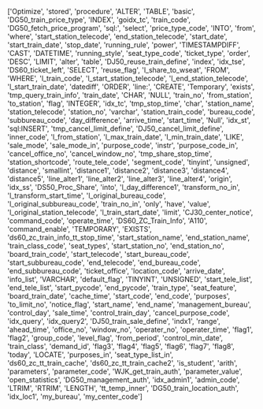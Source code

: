 ['Optimize', 'stored', 'procedure', 'ALTER', 'TABLE', 'basic', 'DG50_train_price_type', 'INDEX', 'goidx_tc', 'train_code', 'DG50_fetch_price_program', 'sql:', 'select', 'price_type_code', 'INTO', 'from', 'where', 'start_station_telecode', 'end_station_telecode', 'start_date', 'start_train_date', 'stop_date', 'running_rule', 'power', 'TIMESTAMPDIFF', 'CAST', 'DATETIME', 'running_style', 'seat_type_code', 'ticket_type', 'order', 'DESC', 'LIMIT', 'alter', 'table', 'DJ50_reuse_train_define', 'index', 'idx_tse', 'DS60_ticket_left', 'SELECT', 'reuse_flag', 'l_share_to_wseat', 'FROM', 'WHERE', 'l_train_code', 'l_start_station_telecode', 'l_end_station_telecode', 'l_start_train_date', 'datediff', 'ORDER', 'line:', 'CREATE', 'Temporary', 'exists', 'tmp_query_train_info', 'train_date', 'CHAR', 'NULL', 'train_no', 'from_station', 'to_station', 'flag', 'INTEGER', 'idx_tc', 'tmp_stop_time', 'char', 'station_name', 'station_telecode', 'station_no', 'varchar', 'station_train_code', 'bureau_code', 'subbureau_code', 'day_difference', 'arrive_time', 'start_time', 'Null', 'idx_st', 'sql:INSERT', 'tmp_cancel_limit_define', 'DJ50_cancel_limit_define', 'inner_code', 'l_from_station', 'l_max_train_date', 'l_min_train_date', 'LIKE', 'sale_mode', 'sale_mode_in', 'purpose_code', 'instr', 'purpose_code_in', 'cancel_office_no', 'cancel_window_no', 'tmp_share_stop_time', 'station_shortcode', 'route_tele_code', 'segment_code', 'tinyint', 'unsigned', 'distance', 'smallint', 'distance1', 'distance2', 'distance3', 'distance4', 'distance5', 'line_alter1', 'line_alter2', 'line_alter3', 'line_alter4', 'origin', 'idx_ss', 'DS50_Proc_Share', 'into', 'l_day_difference1', 'transform_no_in', 'l_transform_start_time', 'l_original_bureau_code', 'l_original_subbureau_code', 'train_no_in', 'only', 'have', 'value', 'l_original_station_telecode', 'l_train_start_date', 'limit', 'CJ30_center_notice', 'command_code', 'operate_time', 'DS60_ZC_Train_Info', 'A110', 'command_enable', 'TEMPORARY', 'EXISTS', 'ds60_zc_train_info_tt_stop_time', 'start_station_name', 'end_station_name', 'train_class_code', 'seat_types', 'start_station_no', 'end_station_no', 'board_train_code', 'start_telecode', 'start_bureau_code', 'start_subbureau_code', 'end_telecode', 'end_bureau_code', 'end_subbureau_code', 'ticket_office', 'location_code', 'arrive_date', 'info_list', 'VARCHAR', 'default_flag', 'TINYINT', 'UNSIGNED', 'start_tele_list', 'end_tele_list', 'start_pycode', 'end_pycode', 'train_type', 'seat_feature', 'board_train_date', 'cache_time', 'start_code', 'end_code', 'purposes', 'to_limit_no', 'notice_flag', 'start_name', 'end_name', 'management_bureau', 'control_day', 'sale_time', 'control_train_day', 'cancel_purpose_code', 'idx_query', 'idx_query2', 'DJ50_train_sale_define', 'indx1', 'range', 'ahead_time', 'office_no', 'window_no', 'operater_no', 'operater_time', 'flag1', 'flag2', 'group_code', 'level_flag', 'from_period', 'control_min_date', 'train_class', 'demand_id', 'flag3', 'flag4', 'flag5', 'flag6', 'flag7', 'flag8', 'today', 'LOCATE', 'purposes_in', 'seat_type_list_in', 'ds60_zc_tt_train_cache', 'ds60_zc_tt_train_cache2', 'is_student', 'arith', 'parameters', 'parameter_code', 'WJK_get_train_auth', 'parameter_value', 'open_statistics', 'DG50_management_auth', 'idx_admin1', 'admin_code', 'LTRIM', 'RTRIM', 'LENGTH', 'tt_temp_inner', 'DG50_train_location_auth', 'idx_loc1', 'my_bureau', 'my_center_code']
